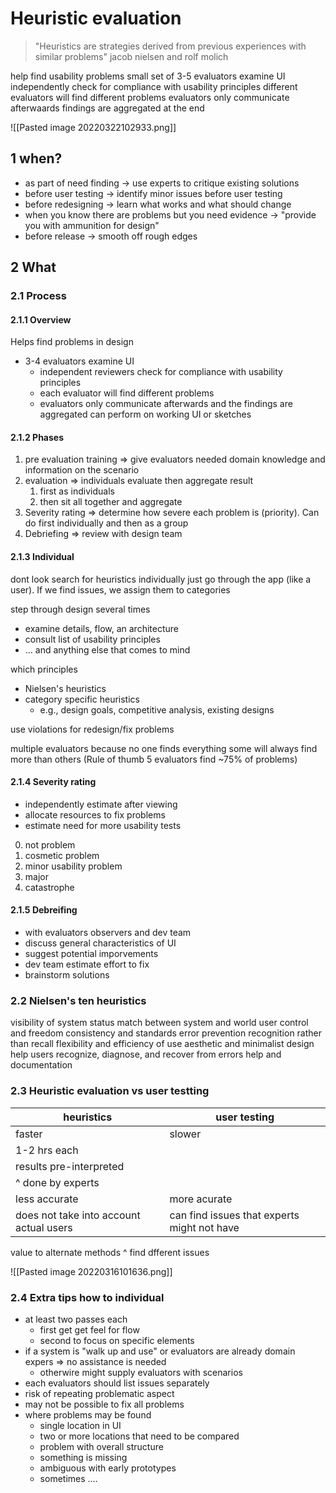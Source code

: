 # Heuristic evaluation
>"Heuristics are strategies derived from previous experiences with similar problems"
jacob nielsen and rolf molich

help find usability problems
small set of 3-5 evaluators examine UI
independently check for compliance with usability principles
different evaluators will find different problems
evaluators only communicate afterwaards
findings are aggregated at the end

![[Pasted image 20220322102933.png]]

## 1 when?
- as part of need finding -> use experts to critique existing solutions
- before user testing -> identify minor issues before user testing
- before redesigning -> learn what works and what should change
- when you know there are problems but you need evidence -> "provide you with ammunition for design"
- before release -> smooth off rough edges

## 2 What
### 2.1 Process
#### 2.1.1 Overview
Helps find problems in design
- 3-4 evaluators examine UI
	- independent reviewers check for compliance with usability principles
	- each evaluator will find different problems
	- evaluators only communicate afterwards and the findings are aggregated
can perform on working UI or sketches

#### 2.1.2 Phases
1. pre evaluation training ⇒ give evaluators needed domain knowledge and information on the scenario
2. evaluation ⇒ individuals evaluate then aggregate result
	1. first as individuals
	2. then sit all together and aggregate
3. Severity rating ⇒ determine how severe each problem is (priority). Can do first individually and then as a group
4. Debriefing ⇒ review with design team

#### 2.1.3 Individual
dont look search for heuristics individually
just go through the app (like a user). If we find issues, we assign them to categories

step through design several times
- examine details, flow, an architecture
- consult list of usability principles
- … and anything else that comes to mind

which principles
- Nielsen's heuristics
- category specific heuristics
	- e.g., design goals, competitive analysis, existing designs
	
use violations for redesign/fix problems

multiple evaluators because no one finds everything
some will always find more than others (Rule of thumb 5 evaluators find ~75% of problems)

#### 2.1.4 Severity rating
- independently estimate after viewing
- allocate resources to fix problems
- estimate need for more usability tests

0. not problem
1. cosmetic problem
2. minor usability problem
3. major
4. catastrophe

#### 2.1.5 Debreifing
- with evaluators observers and dev team
- discuss general characteristics of UI
- suggest potential imporvements
- dev team estimate effort to fix
- brainstorm solutions

### 2.2 Nielsen's ten heuristics
visibility of system status
match between system and world
user control and freedom
consistency and standards
error prevention
recognition rather than recall
flexibility and efficiency of use
aesthetic and minimalist design
help users recognize, diagnose, and recover from errors
help and documentation

### 2.3 Heuristic evaluation vs user testting

heuristics        | user testing
----------------- | --------------
faster            | slower
1-2 hrs each      | 
results pre-interpreted | 
^ done by experts | 
less accurate     | more acurate
does not take into account actual users | can find issues that experts might not have
value to alternate methods
^ find dfferent issues


![[Pasted image 20220316101636.png]]


### 2.4 Extra tips how to individual
- at least two passes each 
	- first get get feel for flow
	- second to focus on specific elements
- if a system is "walk up and use" or evaluators are already domain expers ⇒ no assistance is needed
	- otherwire might supply evaluators with scenarios
- each evaluators should list issues separately
- risk of repeating problematic aspect
- may not be possible to fix all problems
- where problems may be found
	- single location in UI
	- two or more locations that need to be compared
	- problem with overall structure
	- something is missing
	- ambiguous with early prototypes
	- sometimes ....
